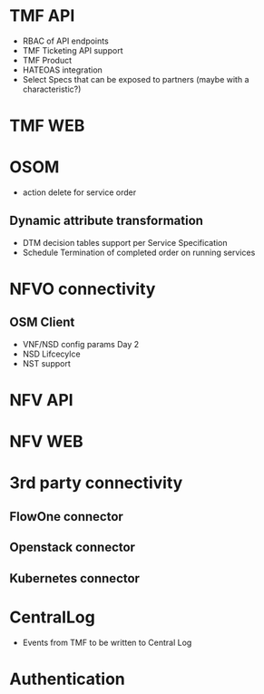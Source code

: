 # TMF API


- RBAC of API endpoints
- TMF Ticketing API support
- TMF Product
- HATEOAS integration
- Select Specs that can be exposed to partners (maybe with a characteristic?)

# TMF WEB



# OSOM

- action delete for service order

## Dynamic attribute transformation

- DTM decision tables support per Service Specification
- Schedule Termination of completed order on running services



# NFVO connectivity

## OSM Client

- VNF/NSD config params Day 2
- NSD Lifcecylce
- NST support

# NFV API


# NFV WEB


# 3rd party connectivity

## FlowOne connector


## Openstack connector


## Kubernetes connector


# CentralLog

- Events from TMF to be written to Central Log

# Authentication

